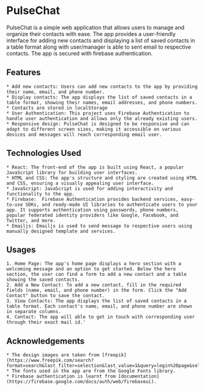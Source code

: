 # PulseChat
PulseChat is a simple web application that allows users to manage and organize their contacts with ease. The app provides a user-friendly interface for adding new contacts and displaying a list of saved contacts in a table format along with user/manager is able to sent email to respective contacts. The app is secured with firebase authentication.
## Features
    * Add new contacts: Users can add new contacts to the app by providing their name, email, and phone number.
    * Display contacts: The app displays the list of saved contacts in a table format, showing their names, email addresses, and phone numbers.
    * Contacts are stored in localStorage
    * User Authentication: This project uses Firebase Authentication to handle user authentication and allows only the already existing users.
    * Responsive design: PulseChat is designed to be responsive and can adapt to different screen sizes, making it accessible on various devices and messages will reach corresponding email user.

## Technologies Used
    * React: The front-end of the app is built using React, a popular JavaScript library for building user interfaces.
    * HTML and CSS: The app's structure and styling are created using HTML and CSS, ensuring a visually appealing user interface.
    * JavaScript: JavaScript is used for adding interactivity and functionality to the app.
    * Firebase:  Firebase Authentication provides backend services, easy-to-use SDKs, and ready-made UI libraries to authenticate users to your app. It supports authentication using passwords, phone numbers,
    popular federated identity providers like Google, Facebook, and Twitter, and more.
    * Emailjs: Emailjs is used to send message to respective users using manually designed template and services.
## Usages
    1. Home Page: The app's home page displays a hero section with a welcoming message and an option to get started. Below the hero section, the user can find a form to add a new contact and a table showing the saved contacts.
    2. Add a New Contact: To add a new contact, fill in the required fields (name, email, and phone number) in the form. Click the "Add Contact" button to save the contact.
    3. View Contacts: The app displays the list of saved contacts in a table format. Each contact's name, email, and phone number are shown in separate columns.
    4. Contact: The app will able to get in touch with corresponding user through their exact mail id.'
## Acknowledgements
    * The design images are taken from [freepik](https://www.freepik.com/search?format=search&last_filter=selection&last_value=1&query=login%20page&selection=1).
    * The fonts used in the app are from the Google Fonts library.
    * Firebase authentication is learnt from [documentation](https://firebase.google.com/docs/auth/web/firebaseui).

    
    
   


